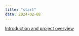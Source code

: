 ```yaml
---
title: "start"
date: 2024-02-08
---
```

[Introduction and project overview](https://github.com/sonjafoerster/internshipNL2023/blob/main/00_OMM_Intro.md)
